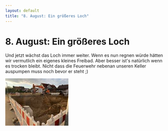 ```yaml
---
layout: default
title: "8. August: Ein größeres Loch"
---
```


# 8. August: Ein größeres Loch

Und jetzt wächst das Loch immer weiter. Wenn es nun regnen würde hätten wir vermutlich ein eigenes kleines Freibad. Aber besser ist's natürlich wenn es trocken bleibt. Nicht dass die Feuerwehr nebenan unseren Keller auspumpen muss noch bevor er steht ;)

[![Ein größeres Loch](/assets/2019-08-08-01-thumb.jpeg)](/assets/2019-08-08-01.jpeg "Ein größeres Loch")
